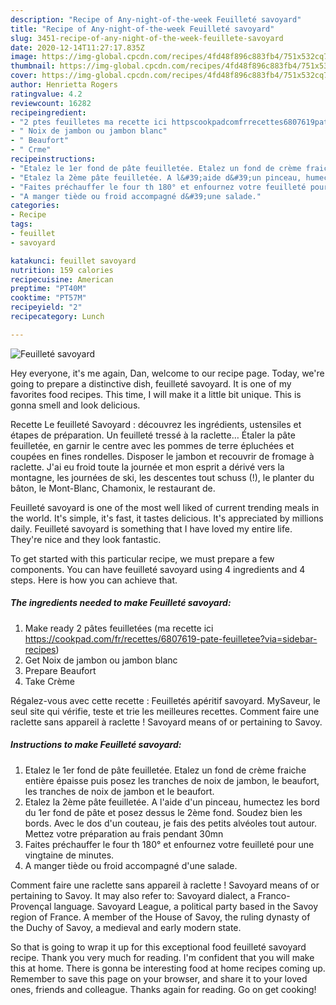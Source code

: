 ```yaml
---
description: "Recipe of Any-night-of-the-week Feuilleté savoyard"
title: "Recipe of Any-night-of-the-week Feuilleté savoyard"
slug: 3451-recipe-of-any-night-of-the-week-feuillete-savoyard
date: 2020-12-14T11:27:17.835Z
image: https://img-global.cpcdn.com/recipes/4fd48f896c883fb4/751x532cq70/feuillete-savoyard-photo-principale-de-la-recette.jpg
thumbnail: https://img-global.cpcdn.com/recipes/4fd48f896c883fb4/751x532cq70/feuillete-savoyard-photo-principale-de-la-recette.jpg
cover: https://img-global.cpcdn.com/recipes/4fd48f896c883fb4/751x532cq70/feuillete-savoyard-photo-principale-de-la-recette.jpg
author: Henrietta Rogers
ratingvalue: 4.2
reviewcount: 16282
recipeingredient:
- "2 ptes feuilletes ma recette ici httpscookpadcomfrrecettes6807619patefeuilleteeviasidebarrecipes"
- " Noix de jambon ou jambon blanc"
- " Beaufort"
- " Crme"
recipeinstructions:
- "Etalez le 1er fond de pâte feuilletée. Etalez un fond de crème fraiche entière épaisse puis posez les tranches de noix de jambon, le beaufort, les tranches de noix de jambon et le beaufort."
- "Etalez la 2ème pâte feuilletée. A l&#39;aide d&#39;un pinceau, humectez les bord du 1er fond de pâte et posez dessus le 2ème fond. Soudez bien les bords. Avec le dos d&#39;un couteau, je fais des petits alvéoles tout autour. Mettez votre préparation au frais pendant 30mn"
- "Faites préchauffer le four th 180° et enfournez votre feuilleté pour une vingtaine de minutes."
- "A manger tiède ou froid accompagné d&#39;une salade."
categories:
- Recipe
tags:
- feuillet
- savoyard

katakunci: feuillet savoyard 
nutrition: 159 calories
recipecuisine: American
preptime: "PT40M"
cooktime: "PT57M"
recipeyield: "2"
recipecategory: Lunch

---
```



![Feuilleté savoyard](https://img-global.cpcdn.com/recipes/4fd48f896c883fb4/751x532cq70/feuillete-savoyard-photo-principale-de-la-recette.jpg)

Hey everyone, it's me again, Dan, welcome to our recipe page. Today, we're going to prepare a distinctive dish, feuilleté savoyard. It is one of my favorites food recipes. This time, I will make it a little bit unique. This is gonna smell and look delicious.

Recette Le feuilleté Savoyard : découvrez les ingrédients, ustensiles et étapes de préparation. Un feuilleté tressé à la raclette… Étaler la pâte feuilletée, en garnir le centre avec les pommes de terre épluchées et coupées en fines rondelles. Disposer le jambon et recouvrir de fromage à raclette. J&#39;ai eu froid toute la journée et mon esprit a dérivé vers la montagne, les journées de ski, les descentes tout schuss (!), le planter du bâton, le Mont-Blanc, Chamonix, le restaurant de.

Feuilleté savoyard is one of the most well liked of current trending meals in the world. It's simple, it's fast, it tastes delicious. It's appreciated by millions daily. Feuilleté savoyard is something that I have loved my entire life. They're nice and they look fantastic.


To get started with this particular recipe, we must prepare a few components. You can have feuilleté savoyard using 4 ingredients and 4 steps. Here is how you can achieve that.

<!--inarticleads1-->

##### The ingredients needed to make Feuilleté savoyard:

1. Make ready 2 pâtes feuilletées (ma recette ici https://cookpad.com/fr/recettes/6807619-pate-feuilletee?via=sidebar-recipes)
1. Get  Noix de jambon ou jambon blanc
1. Prepare  Beaufort
1. Take  Crème


Régalez-vous avec cette recette : Feuilletés apéritif savoyard. MySaveur, le seul site qui vérifie, teste et trie les meilleures recettes. Comment faire une raclette sans appareil à raclette ! Savoyard means of or pertaining to Savoy. 

<!--inarticleads2-->

##### Instructions to make Feuilleté savoyard:

1. Etalez le 1er fond de pâte feuilletée. Etalez un fond de crème fraiche entière épaisse puis posez les tranches de noix de jambon, le beaufort, les tranches de noix de jambon et le beaufort.
1. Etalez la 2ème pâte feuilletée. A l&#39;aide d&#39;un pinceau, humectez les bord du 1er fond de pâte et posez dessus le 2ème fond. Soudez bien les bords. Avec le dos d&#39;un couteau, je fais des petits alvéoles tout autour. Mettez votre préparation au frais pendant 30mn
1. Faites préchauffer le four th 180° et enfournez votre feuilleté pour une vingtaine de minutes.
1. A manger tiède ou froid accompagné d&#39;une salade.


Comment faire une raclette sans appareil à raclette ! Savoyard means of or pertaining to Savoy. It may also refer to: Savoyard dialect, a Franco-Provençal language. Savoyard League, a political party based in the Savoy region of France. A member of the House of Savoy, the ruling dynasty of the Duchy of Savoy, a medieval and early modern state. 

So that is going to wrap it up for this exceptional food feuilleté savoyard recipe. Thank you very much for reading. I'm confident that you will make this at home. There is gonna be interesting food at home recipes coming up. Remember to save this page on your browser, and share it to your loved ones, friends and colleague. Thanks again for reading. Go on get cooking!
